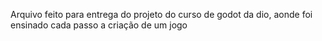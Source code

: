 Arquivo feito para entrega do projeto do curso de godot da dio, aonde foi ensinado cada passo a criação de um jogo 